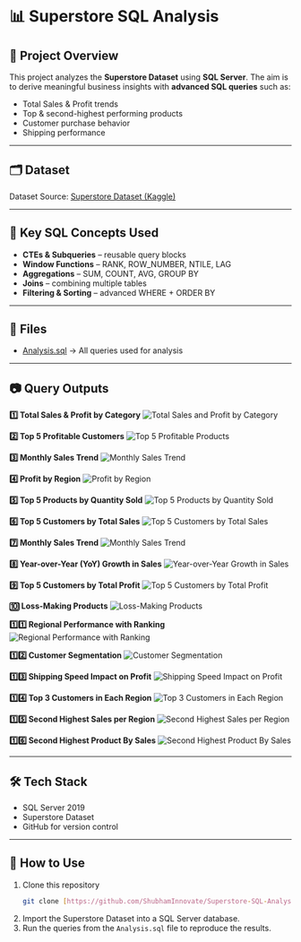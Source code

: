 # 📊 Superstore SQL Analysis 

## 📌 Project Overview 
This project analyzes the **Superstore Dataset** using **SQL Server**. 
The aim is to derive meaningful business insights with **advanced SQL queries** such as: 
- Total Sales & Profit trends 
- Top & second-highest performing products 
- Customer purchase behavior 
- Shipping performance 

---

## 🗂 Dataset 
Dataset Source: [Superstore Dataset (Kaggle)](https://www.kaggle.com/datasets/vivek468/superstore-dataset-final) 

---

## 🔑 Key SQL Concepts Used 
- **CTEs & Subqueries** – reusable query blocks 
- **Window Functions** – RANK, ROW_NUMBER, NTILE, LAG
- **Aggregations** – SUM, COUNT, AVG, GROUP BY 
- **Joins** – combining multiple tables 
- **Filtering & Sorting** – advanced WHERE + ORDER BY 

---

## 📂 Files 
- [Analysis.sql](Analysis.sql) → All queries used for analysis 

---

## 📷 Query Outputs 

**1️⃣ Total Sales & Profit by Category** ![Total Sales and Profit by Category](q1_sales_profit_by_category.png) 

**2️⃣ Top 5 Profitable Customers** ![Top 5 Profitable Products](q2_top5_customers_profit.png) 

**3️⃣ Monthly Sales Trend** ![Monthly Sales Trend](q3_monthly_sales_trend.png) 

**4️⃣ Profit by Region** ![Profit by Region](q4_profit_by_region.png) 

**5️⃣ Top 5 Products by Quantity Sold** ![Top 5 Products by Quantity Sold](q5_top5_products_quantity.png) 

**6️⃣ Top 5 Customers by Total Sales** ![Top 5 Customers by Total Sales](q6_top5_customers_sales.png) 

**7️⃣ Monthly Sales Trend** ![Monthly Sales Trend](q7_monthly_sales_trend.png) 

**8️⃣ Year-over-Year (YoY) Growth in Sales** ![Year-over-Year Growth in Sales](q8_yoy_sales_growth.png) 

**9️⃣ Top 5 Customers by Total Profit** ![Top 5 Customers by Total Profit](q9_top5_profitable_products.png) 

**🔟 Loss-Making Products** ![Loss-Making Products](q10_loss_making_products.png) 

**1️⃣1️⃣ Regional Performance with Ranking** ![Regional Performance with Ranking](q11_regional_performance_rank.png) 

**1️⃣2️⃣  Customer Segmentation** ![Customer Segmentation](q12_customer_segmentation.png) 

**1️⃣3️⃣  Shipping Speed Impact on Profit** ![Shipping Speed Impact on Profit](q13_shipping_speed_profit.png)  

**1️⃣4️⃣  Top 3 Customers in Each Region** ![Top 3 Customers in Each Region](q14_top3_customers_region.png) 

**1️⃣5️⃣  Second Highest Sales per Region** ![Second Highest Sales per Region](q15_second_highest_sales_region.png) 

**1️⃣6️⃣ Second Highest Product By Sales** ![Second Highest Product By Sales](q16_second_highest_product_sales.png) 

---

## 🛠️ Tech Stack 
- SQL Server 2019 
- Superstore Dataset 
- GitHub for version control 

---


## 🚀 How to Use
1. Clone this repository
    ```bash
    git clone [https://github.com/ShubhamInnovate/Superstore-SQL-Analysis.git](https://github.com/ShubhamInnovate/Superstore-SQL-Analysis.git)
    ```
2. Import the Superstore Dataset into a SQL Server database.
3. Run the queries from the `Analysis.sql` file to reproduce the results.
